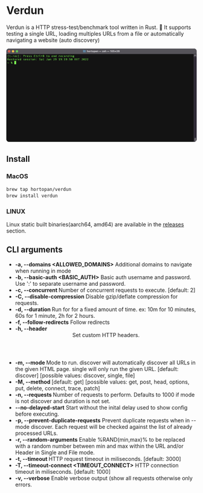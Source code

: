 # Verdun
Verdun is a HTTP stress-test/benchmark tool written in Rust. 🦀
It supports testing a single URL, loading multiples URLs from a file or automatically navigating a website (auto discovery)

![Verdon](https://github.com/hortopan/verdun/raw/main/resources/preview.gif "Verdun")

## Install

### MacOS

```bash
brew tap hortopan/verdun
brew install verdun
```

### LINUX

Linux static built binaries(aarch64, amd64) are available in the [releases](https://github.com/hortopan/verdun/releases) section.

## CLI arguments
* **-a, --domains <ALLOWED_DOMAINS>**
  Additional domains to navigate when running in <discover> mode
* **-b, --basic-auth <BASIC_AUTH>**
Basic auth username and password. Use ':' to separate username and password.
* **-c, --concurrent <CONCURRENT>**
Number of concurrent requests to execute. [default: 2]
* **-C, --disable-compression**
Disable gzip/deflate compression for requests.
* **-d, --duration <DURATION>**
Run for for a fixed amount of time. ex: 10m for 10 minutes, 60s for 1 minute, 2h for 2 hours.
* **-f, --follow-redirects**
Follow redirects
* **-h, --header <HEADER>**
Set custom HTTP headers.
* **-m, --mode <MODE>**
Mode to run. discover will automatically discover all URLs in the given HTML page. single will only run the given URL. [default: discover] [possible values: discover, single, file]
* **-M, --method <METHOD>**
[default: get] [possible values: get, post, head, options, put, delete, connect, trace,
            patch]
* **-n, --requests <REQUESTS>**
Number of requests to perform. Defaults to 1000 if mode is not discover and duration is not set.
* **--no-delayed-start**
 Start without the inital delay used to show config before executing.
* **-p, --prevent-duplicate-requests**
Prevent duplicate requests when in --mode discover. Each request will be checked against the list of already processed URLs.
* **-r, --random-arguments**
  Enable %RAND(min,max)% to be replaced with a random number between min and max within the URL and/or Header in Single and File mode.
* **-t, --timeout <TIMEOUT>**
HTTP request timeout in miliseconds. [default: 3000]
* **-T, --timeout-connect <TIMEOUT_CONNECT>**
HTTP connection timeout in miliseconds. [default: 1000]
* **-v, --verbose**
Enable verbose output (show all requests otherwise only errors.
